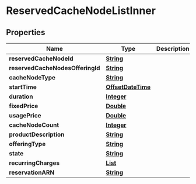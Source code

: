 

# ReservedCacheNodeListInner


## Properties

| Name | Type | Description | Notes |
|------------ | ------------- | ------------- | -------------|
|**reservedCacheNodeId** | [**String**](String.md) |  |  [optional] |
|**reservedCacheNodesOfferingId** | [**String**](String.md) |  |  [optional] |
|**cacheNodeType** | [**String**](String.md) |  |  [optional] |
|**startTime** | [**OffsetDateTime**](OffsetDateTime.md) |  |  [optional] |
|**duration** | [**Integer**](Integer.md) |  |  [optional] |
|**fixedPrice** | [**Double**](Double.md) |  |  [optional] |
|**usagePrice** | [**Double**](Double.md) |  |  [optional] |
|**cacheNodeCount** | [**Integer**](Integer.md) |  |  [optional] |
|**productDescription** | [**String**](String.md) |  |  [optional] |
|**offeringType** | [**String**](String.md) |  |  [optional] |
|**state** | [**String**](String.md) |  |  [optional] |
|**recurringCharges** | [**List**](List.md) |  |  [optional] |
|**reservationARN** | [**String**](String.md) |  |  [optional] |



